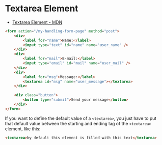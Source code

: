 # Textarea Element

- [Textarea Element - MDN](https://developer.mozilla.org/en-US/docs/Web/HTML/Element/textarea)

```html
<form action="/my-handling-form-page" method="post">
    <div>
        <label for="name">Name:</label>
        <input type="text" id="name" name="user_name" />
    </div>
    <div>
        <label for="mail">E-mail:</label>
        <input type="email" id="mail" name="user_mail" />
    </div>
    <div>
        <label for="msg">Message:</label>
        <textarea id="msg" name="user_message"></textarea>
    </div>
    
    <div class="button">
        <button type="submit">Send your message</button>
    </div>
</form>
```

If you want to define the default value of a `<textarea>`, you just have to put that default value between the starting 
and ending tag of the `<textarea>` element, like this:

```html
<textarea>by default this element is filled with this text</textarea>
```

